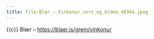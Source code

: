 ```yaml
---
title: File:Blær_–_Vinkonur_vors_og_blóma_40364.jpeg
---
```


{{c}} Blær – https://blaer.is/grein/vinkonur
